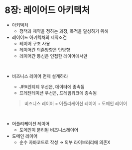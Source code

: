 # 8장: 레이어드 아키텍처

- 아키텍처
    - 정책과 제약을 정하는 과정, 목적을 달성하기 위해
- 레이어드 아키텍처의 제약조건
    - 레이어 구조 사용
    - 레이어간 의존방향은 단방향
    - 레이어간 통신은 인접한 레이어에서만

<br>

- 비즈니스 레이어 먼제 설계하라
    - JPA엔티티 우선은, 데이터에 종속됨
    - 프레젠테이션 우선은, 프레임워크에 종속됨

    > 비즈니스 레이어 = 어플리케이션 레이어 + 도메인 레이어
    
<br>

- 어플리케이션 레이어
    - 도메인이 분리된 비즈니스레이어
- 도메인 레이어
    - 순수 자바코드로 작성 → 외부 라이브러리에 의존X
